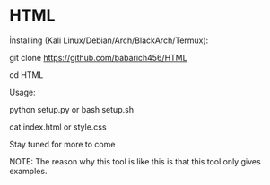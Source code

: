 # HTML

İnstalling (Kali Linux/Debian/Arch/BlackArch/Termux):

git clone https://github.com/babarich456/HTML

cd HTML

Usage:

python setup.py or bash setup.sh

cat index.html or style.css

Stay tuned for more to come

NOTE: The reason why this tool is like this is that this tool only gives examples.
